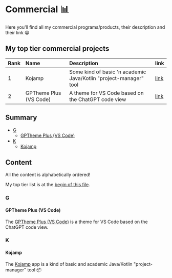 # Commercial 📊

Here you'll find all my commercial programs/products, their
description and their link 😁

## My top tier commercial projects

<div align="center">

| Rank | Name                   | Description                                                       | link                                                           |
|:-----|:-----------------------|:------------------------------------------------------------------|:---------------------------------------------------------------|
| 1    | Kojamp                 | Some kind of basic 'n academic Java/Kotlin "project-manager" tool | [link](https://github.com/nasccped/kojamp)                     |
| 2    | GPTheme Plus (VS Code) | A theme for VS Code based on the ChatGPT code view                | [link](https://github.com/nasccped/vsc-gptheme-plus-extension) |

</div>

## Summary

- [G](#g)
  - [GPTheme Plus (VS Code)](#gptheme-plus-vs-code)
- [K](#k)
  - [Kojamp](#kojamp)

## Content

All the content is alphabetically ordered!

My top tier list is at the [begin of this file](#my-top-tier-commercial-projects).

### G

#### GPTheme Plus (VS Code)

The [GPTheme Plus (VS Code)](https://github.com/nasccped/vsc-gptheme-plus-extension)
is a theme for VS Code based on the ChatGPT code view.

### K

#### Kojamp

The [Kojamp](https://github.com/nasccped/kojamp) app is a kind of
basic and academic Java/Kotlin "project-manager" tool 📦

